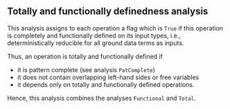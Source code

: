Totally and functionally definedness analysis
---------------------------------------------

This analysis assigns to each operation a flag which is `True`
if this operation is completely and functionally defined on its input types,
i.e., deterministically reducible for all ground data terms as inputs.

Thus, an operation is totally and functionally defined if

* it is pattern complete (see analysis `PatComplete`)
* it does not contain overlapping left-hand sides or free variables
* it depends only on totally and functionally defined operations.

Hence, this analysis combines the analyses `Functional` and `Total`.
